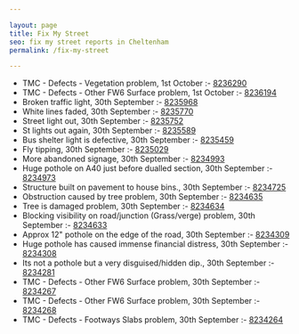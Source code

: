 ```yaml
---

layout: page
title: Fix My Street
seo: fix my street reports in Cheltenham
permalink: /fix-my-street

---
```


<!-- fix_marker starts -->

- TMC - Defects - Vegetation problem, 1st October :- [8236290](https://www.fixmystreet.com/report/8236290)
- TMC - Defects - Other FW6  Surface problem, 1st October :- [8236194](https://www.fixmystreet.com/report/8236194)
- Broken traffic light, 30th September :- [8235968](https://www.fixmystreet.com/report/8235968)
- White lines faded, 30th September :- [8235770](https://www.fixmystreet.com/report/8235770)
- Street light out, 30th September :- [8235752](https://www.fixmystreet.com/report/8235752)
- St lights out again, 30th September :- [8235589](https://www.fixmystreet.com/report/8235589)
- Bus shelter light is defective, 30th September :- [8235459](https://www.fixmystreet.com/report/8235459)
- Fly tipping, 30th September :- [8235029](https://www.fixmystreet.com/report/8235029)
- More abandoned signage, 30th September :- [8234993](https://www.fixmystreet.com/report/8234993)
- Huge pothole on A40 just before dualled section, 30th September :- [8234973](https://www.fixmystreet.com/report/8234973)
- Structure built on pavement to house bins., 30th September :- [8234725](https://www.fixmystreet.com/report/8234725)
- Obstruction caused by tree problem, 30th September :- [8234635](https://www.fixmystreet.com/report/8234635)
- Tree is damaged problem, 30th September :- [8234634](https://www.fixmystreet.com/report/8234634)
- Blocking visibility on road/junction (Grass/verge) problem, 30th September :- [8234633](https://www.fixmystreet.com/report/8234633)
- Approx 12" pothole on the edge of the road, 30th September :- [8234309](https://www.fixmystreet.com/report/8234309)
- Huge pothole has caused immense financial distress, 30th September :- [8234308](https://www.fixmystreet.com/report/8234308)
- Its not a pothole but a very disguised/hidden dip., 30th September :- [8234281](https://www.fixmystreet.com/report/8234281)
- TMC - Defects - Other FW6  Surface problem, 30th September :- [8234267](https://www.fixmystreet.com/report/8234267)
- TMC - Defects - Other FW6  Surface problem, 30th September :- [8234268](https://www.fixmystreet.com/report/8234268)
- TMC - Defects - Footways Slabs problem, 30th September :- [8234264](https://www.fixmystreet.com/report/8234264)

<!-- fix_marker ends -->